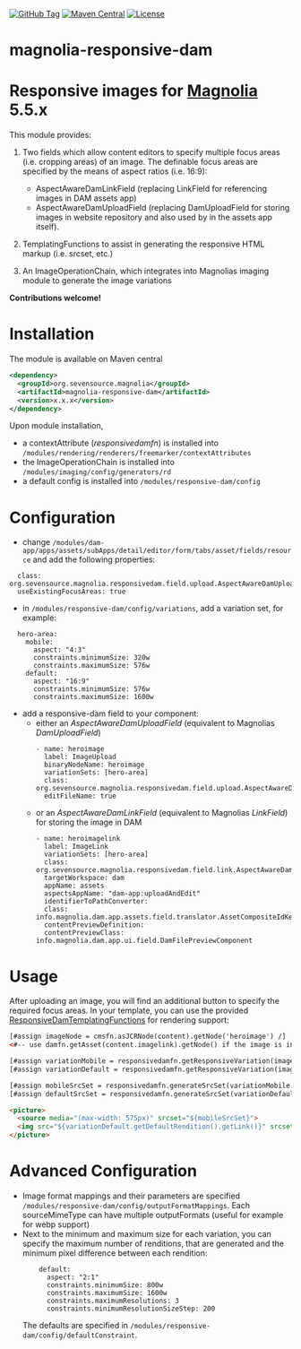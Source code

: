 [![GitHub Tag](https://img.shields.io/github/tag/sevensource/magnolia-responsive-dam.svg?maxAge=3600)](https://github.com/sevensource/magnolia-responsive-dam/tags)
[![Maven Central](https://img.shields.io/maven-central/v/org.sevensource.magnolia/magnolia-responsive-dam.svg?maxAge=3600)](http://search.maven.org/#search%7Cga%7C1%7Cg%3A%22org.sevensource.magnolia%22%20AND%20a%3A%22magnolia-responsive-dam%22)
[![License](https://img.shields.io/github/license/sevensource/magnolia-responsive-dam.svg)](https://github.com/sevensource/magnolia-responsive-dam/blob/master/LICENSE)
# magnolia-responsive-dam
Responsive images for [Magnolia](http://www.magnolia-cms.com) 5.5.x 
================================


This module provides:

1. Two fields which allow content editors to specify multiple focus areas (i.e. cropping areas) of an image. The definable focus areas are specified by the means of aspect ratios (i.e. 16:9):
    - AspectAwareDamLinkField (replacing LinkField for referencing images in DAM assets app)
    - AspectAwareDamUploadField (replacing DamUploadField for storing images in website repository and also used by in the assets app itself).

2. TemplatingFunctions to assist in generating the responsive HTML markup (i.e. srcset, etc.)

3. An ImageOperationChain, which integrates into Magnolias imaging module to generate the image variations


**Contributions welcome!**

Installation
=============
The module is available on Maven central
```xml
<dependency>
  <groupId>org.sevensource.magnolia</groupId>
  <artifactId>magnolia-responsive-dam</artifactId>
  <version>x.x.x</version>
</dependency>
```

Upon module installation, 
* a contextAttribute (_responsivedamfn_) is installed into `/modules/rendering/renderers/freemarker/contextAttributes`
* the ImageOperationChain is installed into `/modules/imaging/config/generators/rd`
* a default config is installed into `/modules/responsive-dam/config`

Configuration
=============
* change `/modules/dam-app/apps/assets/subApps/detail/editor/form/tabs/asset/fields/resource` and add the following properties:
```
  class: org.sevensource.magnolia.responsivedam.field.upload.AspectAwareDamUploadFieldDefinition
  useExistingFocusAreas: true
```
* in `/modules/responsive-dam/config/variations`, add a variation set, for example:
```
  hero-area:
    mobile:
      aspect: "4:3"
      constraints.minimumSize: 320w
      constraints.maximumSize: 576w
    default:
      aspect: "16:9"
      constraints.minimumSize: 576w
      constraints.maximumSize: 1600w
```   
* add a responsive-dam field to your component:
  * either an *AspectAwareDamUploadField* (equivalent to Magnolias *DamUploadField*)
    ```
    - name: heroimage
      label: ImageUpload
      binaryNodeName: heroimage
      variationSets: [hero-area]
      class: org.sevensource.magnolia.responsivedam.field.upload.AspectAwareDamUploadFieldDefinition
      editFileName: true
    ```
  * or an *AspectAwareDamLinkField* (equivalent to Magnolias *LinkField*) for storing the image in DAM
    ```
    - name: heroimagelink
      label: ImageLink
      variationSets: [hero-area]
      class: org.sevensource.magnolia.responsivedam.field.link.AspectAwareDamLinkFieldDefinition
      targetWorkspace: dam
      appName: assets
      aspectsAppName: "dam-app:uploadAndEdit"
      identifierToPathConverter:
      class: info.magnolia.dam.app.assets.field.translator.AssetCompositeIdKeyTranslator
      contentPreviewDefinition:
      contentPreviewClass: info.magnolia.dam.app.ui.field.DamFilePreviewComponent
    ```

Usage
=====
After uploading an image, you will find an additional button to specify the required focus areas.
In your template, you can use the provided [ResponsiveDamTemplatingFunctions](/src/main/java/org/sevensource/magnolia/responsivedam/templating/) for rendering support:

```html
[#assign imageNode = cmsfn.asJCRNode(content).getNode('heroimage') /]
<#-- use damfn.getAsset(content.imagelink).getNode() if the image is in DAM -->

[#assign variationMobile = responsivedamfn.getResponsiveVariation(imageNode, 'hero-area', 'mobile') /]
[#assign variationDefault = responsivedamfn.getResponsiveVariation(imageNode, 'hero-area', 'default') /]

[#assign mobileSrcSet = responsivedamfn.generateSrcSet(variationMobile.getRenditions()) /]
[#assign defaultSrcSet = responsivedamfn.generateSrcSet(variationDefault.getRenditions()) /]

<picture>
  <source media="(max-width: 575px)" srcset="${mobileSrcSet}">
  <img src="${variationDefault.getDefaultRendition().getLink()}" srcset="${defaultSrcSet}">
</picture>
```


Advanced Configuration
======================
* Image format mappings and their parameters are specified `/modules/responsive-dam/config/outputFormatMappings`. Each sourceMimeType can have multiple outputFormats (useful for example for webp support)
* Next to the minimum and maximum size for each variation, you can specify the maximum number of renditions, that are generated and the minimum pixel difference between each rendition:
  ```
      default:
        aspect: "2:1"
        constraints.minimumSize: 800w
        constraints.maximumSize: 1600w
        constraints.maximumResolutions: 3
        constraints.minimumResolutionSizeStep: 200
  ```
  The defaults are specified in `/modules/responsive-dam/config/defaultConstraint`.
